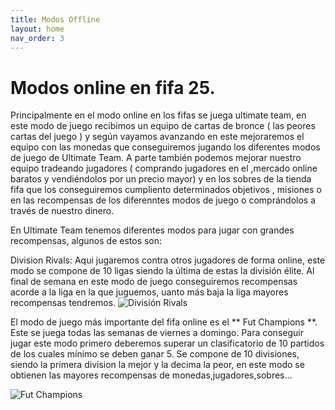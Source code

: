 ```yaml
---
title: Modos Offline
layout: home
nav_order: 3
---
```


# Modos online en fifa 25.

Principalmente en el modo online en los fifas se juega ultimate team, en este modo de juego recibimos un equipo de cartas de bronce ( las peores cartas del juego ) y según vayamos avanzando en este mejoraremos el equipo con las monedas que conseguiremos jugando los diferentes modos de juego de Ultimate Team. A parte también podemos mejorar nuestro equipo tradeando jugadores ( comprando jugadores en el ,mercado online baratos y vendiéndolos por un precio mayor) y en los sobres de la tienda fifa que los conseguiremos cumpliento determinados objetivos , misiones o en las recompensas de los diferenntes modos de juego o comprándolos a través de nuestro dinero.

En Ultimate Team tenemos diferentes modos para jugar con grandes recompensas, algunos de estos son:

Division Rivals: Aqui jugaremos contra otros jugadores de forma online, este modo se compone de 10 ligas siendo la última de estas la división élite. Al final de semana en este modo de juego conseguiremos recompensas acorde a la liga en la que juguemos, uanto más baja la liga mayores recompensas tendremos.
![División Rivals](https://media.vandal.net/m/9-2024/23/202492315542214_2.jpg.webp)


El modo de juego más importante del fifa online es el  ** Fut Champions **. Este se juega todas las semanas de viernes a domingo. Para conseguir jugar este modo primero deberemos superar un clasificatorio de 10 partidos de los cuales mínimo se deben ganar 5. Se compone de 10 divisiones, siendo la primera division la mejor y la decima la peor, en este modo se obtienen las mayores recompensas de monedas,jugadores,sobres...

![Fut Champions](https://fifauteam.com/wp-content/uploads/2024/02/1-1-1.webp)
